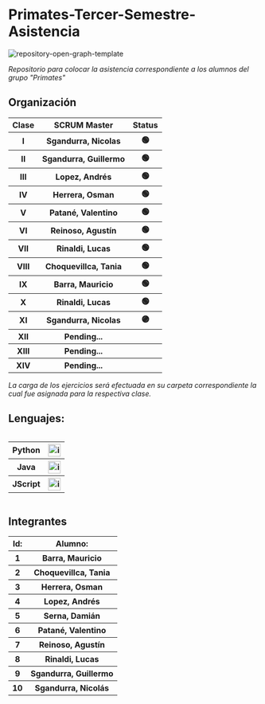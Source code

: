 # Primates-Tercer-Semestre-Asistencia

![repository-open-graph-template](https://user-images.githubusercontent.com/111594677/232668817-8e98b10a-384f-4730-a592-ff342a4272ca.png)

*Repositorio para colocar la asistencia correspondiente a los alumnos del grupo "Primates"*

## Organización
<table style="width: 100%; text-align: center;">
  <tr>
    <th>Clase</th>
    <th>SCRUM Master</th>
    <th>Status</th>
  </tr>
  <tr>
    <th>I</th>
    <th>Sgandurra, Nicolas</th>
    <th> 🟢 </th>
  </tr>
  <tr>
    <th>II</th>
    <th>Sgandurra, Guillermo</th>
    <th> 🟢 </th>
  </tr>
  <tr>
    <th>III</th>
    <th>Lopez, Andrés</th>
    <th> 🟢 </th>
  </tr>
  <tr>
    <th>IV</th>
    <th> Herrera, Osman </th>
    <th> 🟢 </th>
  </tr>
  <tr>
    <th>V</th>
    <th> Patané, Valentino </th>
    <th> 🟢 </th>
  </tr>
  <tr>
    <th>VI</th>
    <th> Reinoso, Agustín </th>
    <th> 🟢 </th>
  </tr>
  <tr>
    <th>VII</th>
    <th> Rinaldi, Lucas </th>
    <th> 🟢 </th>
  </tr>
  <tr>
    <th>VIII</th>
    <th>  Choquevillca, Tania </th>
    <th>  🟢 </th>
  </tr>
  <tr>
    <th>IX</th>
    <th> Barra, Mauricio </th>
    <th>  🟢  </th>
  </tr>
  <tr>
    <th>X</th>
    <th> Rinaldi, Lucas </th>
    <th> 🟢 </th>
  </tr>
  <tr>
    <th>XI</th>
    <th>Sgandurra, Nicolas</th>
    <th>  🟣  </th>
  </tr>
  <tr>
    <th>XII</th>
    <th> Pending... </th>
    <th>          </th>
  </tr>
  <tr>
    <th>XIII</th>
    <th> Pending... </th>
    <th>          </th>
  </tr>
  <tr>
    <th>XIV</th>
    <th> Pending... </th>
    <th>          </th>
  </tr>
</table>


*La carga de los ejercicios será efectuada en su carpeta correspondiente la cual fue asignada para la respectiva clase.*

## Lenguajes:

<div style="overflow-x: auto; overflow-y: hidden;">
  <table>
    <tr>
      <th>Python</th>
      <th> <img src="https://user-images.githubusercontent.com/111594677/232658922-1758a4c2-aeb5-4e1d-8a24-ed18d30e2265.png" alt="imagen" width="25"> </th>
    </tr>
    <tr>
      <th>Java</th>
      <th> <img src="https://user-images.githubusercontent.com/111594677/232658674-541d1ad3-6a9e-4dd3-87b7-32a153cd0753.png" alt="imagen" width="25"> </th>
    </tr>
    <tr>
      <th>JScript</th>
      <th> <img src="https://user-images.githubusercontent.com/111594677/232659377-a34daabe-5216-44b3-a4c6-02e880d21312.png" alt="imagen" width="25"> </th>
    </tr>
  </table>
</div>

## Integrantes


  <table style="width: 100%; text-align: center;">
      <tr>
      <th>Id:</th>
      <th>Alumno:</th>
    </tr>
    <tr>
      <th>1</th>
      <th>Barra, Mauricio</th>
    </tr>
    <tr>
      <th>2</th>
      <th>Choquevillca, Tania</th>
    </tr>
    <tr>
      <th>3</th>
      <th>Herrera, Osman</th>
    </tr>
    <tr>
      <th>4</th>
      <th>Lopez, Andrés</th>
    </tr>
    <tr>
      <th>5</th>
      <th>Serna, Damián</th>
    </tr>
    <tr>
      <th>6</th>
      <th>Patané, Valentino</th>
    </tr>
    <tr>
      <th>7</th>
      <th>Reinoso, Agustín</th>
    </tr>
    <tr>
      <th>8</th>
      <th>Rinaldi, Lucas</th>
    </tr>
    <tr>
      <th>9</th>
      <th>Sgandurra, Guillermo</th>
    </tr>
    <tr>
      <th>10</th>
      <th>Sgandurra, Nicolás</th>
    </tr>
  </table>




